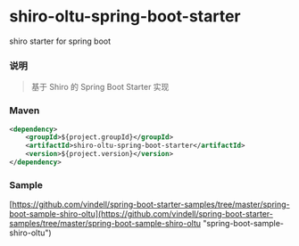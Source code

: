 # shiro-oltu-spring-boot-starter
shiro starter for spring boot

### 说明


 > 基于 Shiro 的 Spring Boot Starter 实现


### Maven

``` xml
<dependency>
	<groupId>${project.groupId}</groupId>
	<artifactId>shiro-oltu-spring-boot-starter</artifactId>
	<version>${project.version}</version>
</dependency>
```

### Sample

[https://github.com/vindell/spring-boot-starter-samples/tree/master/spring-boot-sample-shiro-oltu](https://github.com/vindell/spring-boot-starter-samples/tree/master/spring-boot-sample-shiro-oltu "spring-boot-sample-shiro-oltu")

